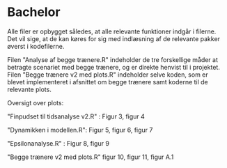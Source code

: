 # Bachelor
Alle filer er opbygget således, at alle relevante funktioner indgår i filerne. Det vil sige, at de kan køres for sig med indlæsning af de relevante pakker øverst i kodefilerne. 

Filen "Analyse af begge trænere.R" indeholder de tre forskellige måder at betragte scenariet med begge trænere, og er direkte henvist til i projektet. 
Filen "Begge trænere v2 med plots.R" indeholder selve koden, som er blevet implementeret i afsnittet om begge trænere samt koderne til de relevante plots. 

Oversigt over plots: 

"Finpudset til tidsanalyse v2.R" : Figur 3, figur 4

"Dynamikken i modellen.R": Figur 5, figur 6, figur 7

"Epsilonanalyse.R" : Figur 8, figur 9

"Begge trænere v2 med plots.R" figur 10, figur 11, figur A.1
